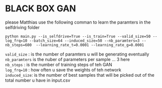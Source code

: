 # BLACK BOX GAN

please Matthias use the following comman to learn the paramters in the selfdriving folder 

```
python main.py --is_selfdrive=True --is_train=True --valid_size=50 --log_frq=10 --batch_size=64 --induced_size=50 --nb_paramters=3 --nb_steps=600  --learning_rate_t=0.0001 --learning_rate_g=0.0001
```
`valid_size` : is the number of paramters u will be generating eventually <br>
`nb_paramters` is the nuber of parameters per sample ... 3 here <br>
`nb_steps` : is the number of training steps of teh GAN <br>
`log_frq=10` : how often u save the weights of teh network<br>
`induced_size`: is the number of best samples that will be picked out of the total number u have in input.csv <br>

